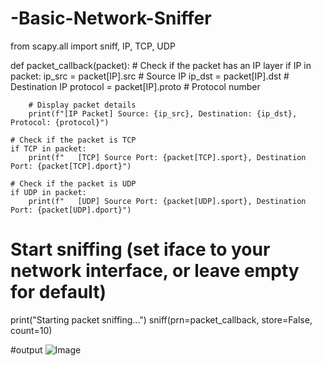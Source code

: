 # -Basic-Network-Sniffer
from scapy.all import sniff, IP, TCP, UDP

def packet_callback(packet):
    # Check if the packet has an IP layer
    if IP in packet:
        ip_src = packet[IP].src  # Source IP
        ip_dst = packet[IP].dst  # Destination IP
        protocol = packet[IP].proto  # Protocol number

        # Display packet details
        print(f"[IP Packet] Source: {ip_src}, Destination: {ip_dst}, Protocol: {protocol}")

    # Check if the packet is TCP
    if TCP in packet:
        print(f"   [TCP] Source Port: {packet[TCP].sport}, Destination Port: {packet[TCP].dport}")

    # Check if the packet is UDP
    if UDP in packet:
        print(f"   [UDP] Source Port: {packet[UDP].sport}, Destination Port: {packet[UDP].dport}")


# Start sniffing (set iface to your network interface, or leave empty for default)
print("Starting packet sniffing...")
sniff(prn=packet_callback, store=False, count=10)

#output
![Image](https://github.com/user-attachments/assets/2ae0d342-c3bd-42f7-b14a-7925cc744096)

